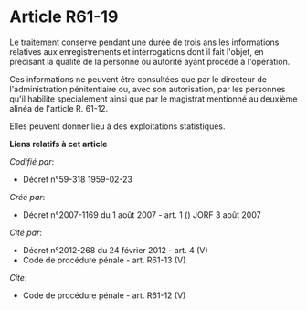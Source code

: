 # Article R61-19

Le traitement conserve pendant une durée de trois ans les informations relatives aux enregistrements et interrogations dont
il fait l'objet, en précisant la qualité de la personne ou autorité ayant procédé à l'opération. 

Ces informations ne peuvent être consultées que par le directeur de l'administration pénitentiaire ou, avec son autorisation,
par les personnes qu'il habilite spécialement ainsi que par le magistrat mentionné au deuxième alinéa de l'article R. 61-12. 

Elles peuvent donner lieu à des exploitations statistiques.

**Liens relatifs à cet article**

_Codifié par_:

  - Décret n°59-318 1959-02-23

_Créé par_:

  - Décret n°2007-1169 du 1 août 2007 - art. 1 () JORF 3 août 2007

_Cité par_:

  - Décret n°2012-268 du 24 février 2012 - art. 4 (V)
  - Code de procédure pénale - art. R61-13 (V)

_Cite_:

  - Code de procédure pénale - art. R61-12 (V)
